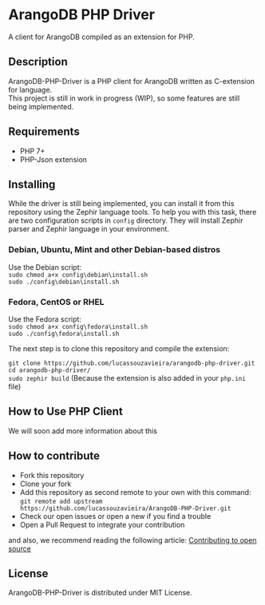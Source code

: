 # ArangoDB PHP Driver

A client for ArangoDB compiled as an extension for PHP.

## Description

ArangoDB-PHP-Driver is a PHP client for ArangoDB written as C-extension for language.  
This project is still in work in progress (WIP), so some features are still being implemented.

## Requirements

* PHP 7+
* PHP-Json extension

## Installing

While the driver is still being implemented, you can install it from this repository using the Zephir language tools.
To help you with this task, there are two configuration scripts in `config` directory. They will install Zephir parser and Zephir language in your environment.

### Debian, Ubuntu, Mint and other Debian-based distros

Use the Debian script:  
`sudo chmod a+x config\debian\install.sh`  
`sudo ./config\debian\install.sh`

### Fedora, CentOS or RHEL

Use the Fedora script:  
`sudo chmod a+x config\fedora\install.sh`  
`sudo ./config\fedora\install.sh`

The next step is to clone this repository and compile the extension:

`git clone https://github.com/lucassouzavieira/arangodb-php-driver.git`  
`cd arangodb-php-driver/`  
`sudo zephir build` (Because the extension is also added in your `php.ini` file)

## How to Use PHP Client

 We will soon add more information about this

## How to contribute

* Fork this repository
* Clone your fork
* Add this repository as second remote to your own with this command:
 `git remote add upstream https://github.com/lucassouzavieira/ArangoDB-PHP-Driver.git`
* Check our open issues or open a new if you find a trouble
* Open a Pull Request to integrate your contribution

and also, we recommend reading the following article: [Contributing to open source](https://opensource.guide/how-to-contribute/)

## License

ArangoDB-PHP-Driver is distributed under MIT License.
